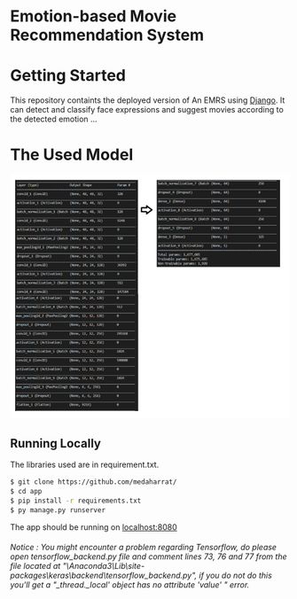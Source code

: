 # Emotion-based Movie Recommendation System

# Getting Started

This repository containts the deployed version of An EMRS using [Django](https://www.djangoproject.com/). It can detect and classify face expressions and suggest movies according to the detected emotion ...

# The Used Model

![](EMRS/static/img/model.png)

## Running Locally

The libraries used are in requirement.txt.
```sh
$ git clone https://github.com/medaharrat/
$ cd app
$ pip install -r requirements.txt
$ py manage.py runserver
```
The app should be running on [localhost:8080](http://localhost:8080/)

###### Notice : You might encounter a problem regarding Tensorflow, do please open tensorflow_backend.py file and comment lines 73, 76 and 77 from the file located at "\Anaconda3\Lib\site-packages\keras\backend\tensorflow_backend.py", if you do not do this you'll get a "_thread._local' object has no attribute 'value' " error.
